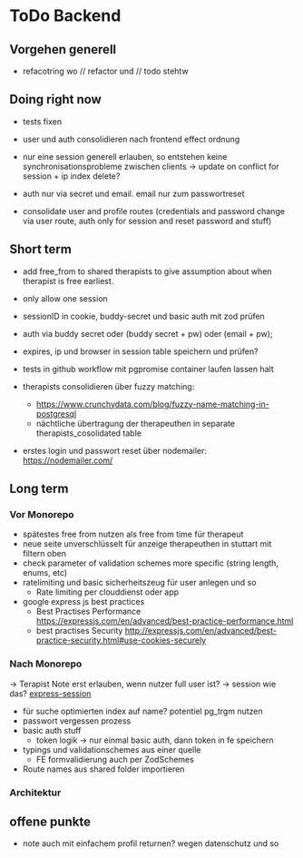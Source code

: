 # ToDo Backend
## Vorgehen generell
 - refacotring wo // refactor und // todo stehtw


## Doing right now
- tests fixen

- user und auth consolidieren nach frontend effect ordnung
- nur eine session generell erlauben, so entstehen keine synchronisationsprobleme zwischen clients -> update on conflict for session + ip index delete?
- auth nur via secret und email. email nur zum passwortreset
- consolidate user and profile routes (credentials and password change via user route, auth only for session and reset password and stuff)

## Short term
- add free_from to shared therapists to give assumption about when therapist is free earliest.
- only allow one session
- sessionID in cookie, buddy-secret und basic auth mit zod prüfen
- auth via buddy secret oder (buddy secret + pw) oder (email + pw); 
- expires, ip und browser in session table speichern und prüfen?
 - tests in github workflow mit pgpromise container laufen lassen halt 
 - therapists consolidieren über fuzzy matching:
    - https://www.crunchydata.com/blog/fuzzy-name-matching-in-postgresql
    - nächtliche übertragung der therapeuthen in separate therapists_cosolidated table

 - erstes login und passwort reset über nodemailer: https://nodemailer.com/

 
## Long term 
### Vor Monorepo
 - spätestes free from nutzen als free from time für therapeut
 - neue seite unverschlüsselt für anzeige therapeuthen in stuttart mit filtern oben
 - check parameter of validation schemes more specific (string length, enums, etc)
 - ratelimiting und basic sicherheitszeug für user anlegen und so
    - Rate limiting per clouddienst oder app
 - google express js best practices
    - Best Practises Performance https://expressjs.com/en/advanced/best-practice-performance.html
    - best practises Security http://expressjs.com/en/advanced/best-practice-security.html#use-cookies-securely


### Nach Monorepo
 -> Terapist Note erst erlauben, wenn nutzer full user ist?
 -> session wie das? [express-session](https://gist.github.com/samsch/0d1f3d3b4745d778f78b230cf6061452)
 - für suche optimierten index auf name? potentiel pg_trgm nutzen
 - passwort vergessen prozess
 - basic auth stuff 
   - token logik -> nur einmal basic auth, dann token in fe speichern
 - typings und validationschemes aus einer quelle
   - FE formvalidierung auch per ZodSchemes
 - Route names aus shared folder importieren

### Architektur

## offene punkte
  - note auch mit einfachem profil returnen? wegen datenschutz und so